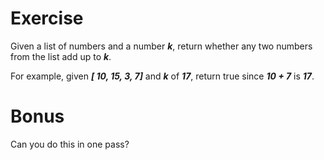 # Exercise

Given a list of numbers and a number ***k***, return whether any two numbers from the list add up to ***k***.

For example, given ***[ 10, 15, 3, 7]*** and ***k*** of ***17***, return true since ***10 + 7*** is ***17***.

# Bonus
Can you do this in one pass?
